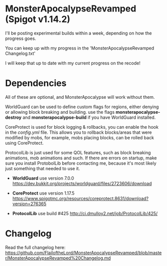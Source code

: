 # MonsterApocalypseRevamped (Spigot v1.14.2)

I'll be posting experimental builds within a week, depending on how the progress goes.

You can keep up with my progress in the 'MonsterApocalypseRevamped Changelog.txt'

I will keep that up to date with my current progress on the recode!

# Dependencies
  All of these are optional, and MonsterApocalypse will work without them.
    
   WorldGuard can be used to define custom flags for regions, either denying or allowing block breaking and building.
  use the flags **monsterapocalypse-destroy** and **monsterapocalypse-build** if you have WorldGuard installed.
    
   CoreProtect is used for block logging & rollbacks, you can enable the hook in the *config.yml* file.  This allows you to rollback    blocks/areas that were modified by mobs, for example, mobs placing blocks, can be rolled back using CoreProtect.
  
   ProtocolLib is just used for some QOL features, such as block breaking animations, mob animations and such.
   If there are errors on startup, make sure you install ProtobolLib before contacting me, because it's most likely just something that needed to use it.
  
  
  - **WorldGuard**  use version 7.0.0  https://dev.bukkit.org/projects/worldguard/files/2723606/download
  
  - **CoreProtect**  use version 1.17.5  https://www.spigotmc.org/resources/coreprotect.8631/download?version=276365
  
  - **ProtocolLib**  use build #425  http://ci.dmulloy2.net/job/ProtocolLib/425/
  

# Changelog
Read the full changelog here: https://github.com/FlailoftheLord/MonsterApocalypseRevamped/blob/master/MonsterApocalypseRevamped%20Changelog.md
